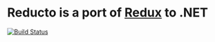 # Reducto is a port of [Redux](http://rackt.github.io/redux/) to .NET

[![Build Status](https://travis-ci.org/pshomov/reducto.svg?branch=master)](https://travis-ci.org/pshomov/reducto)